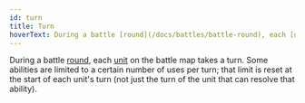 ```yaml
---
id: turn
title: Turn
hoverText: During a battle [round](/docs/battles/battle-round), each [unit](/docs/glossary/unit) on the battle map takes a turn. Some abilities are limited to a certain number of uses per turn; that limit is reset at the start of each unit's turn.
---
```


During a battle [round](/docs/battles/battle-round), each [unit](/docs/glossary/unit) on the battle map takes a turn. Some abilities are limited to a certain number of uses per turn; that limit is reset at the start of each unit's turn (not just the turn of the unit that can resolve that ability).
